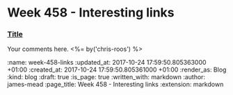 Week 458 - Interesting links
============================

### [Title](http://example.com)

Your comments here. <%= by('chris-roos') %>

:name: week-458-links
:updated_at: 2017-10-24 17:59:50.805363000 +01:00
:created_at: 2017-10-24 17:59:50.805361000 +01:00
:render_as: Blog
:kind: blog
:draft: true
:is_page: true
:written_with: markdown
:author: james-mead
:page_title: Week 458 - Interesting links
:extension: markdown
